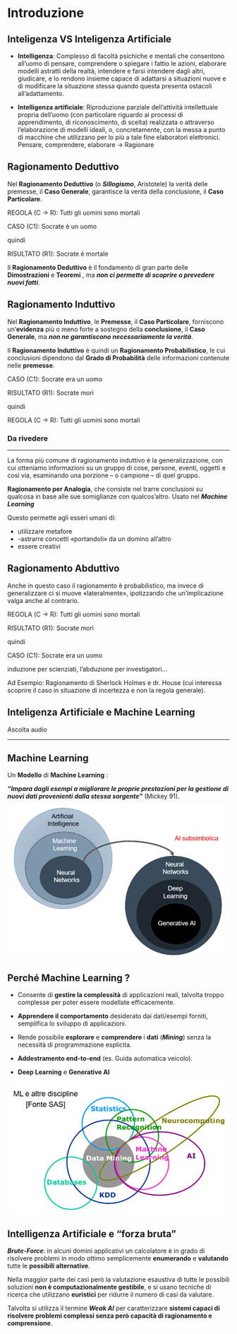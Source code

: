 # Introduzione

## Inteligenza VS Inteligenza Artificiale
- **Intelligenza**: Complesso di facoltà psichiche e mentali che consentono all’uomo di pensare, comprendere o spiegare i fattio le azioni, elaborare modelli astratti della realtà, intendere e farsi intendere dagli altri, giudicare, e lo rendono insieme capace di adattarsi a situazioni nuove e di modificare la situazione stessa quando questa presenta ostacoli all’adattamento.

- **Intelligenza artificiale**: Riproduzione parziale dell’attività
intellettuale propria dell’uomo (con particolare riguardo ai
processi di apprendimento, di riconoscimento, di scelta)
realizzata o attraverso l’elaborazione di modelli ideali, o,
concretamente, con la messa a punto di macchine che
utilizzano per lo più a tale fine elaboratori elettronici.
Pensare, comprendere, elaborare → Ragionare

## Ragionamento Deduttivo

Nel **Ragionamento Deduttivo** (o ***Sillogismo***, Aristotele) la verità delle premesse, il **Caso Generale**, garantisce la verità della conclusione, il **Caso Particolare**.

REGOLA (C → R): Tutti gli uomini sono mortali

CASO (C1): Socrate è un uomo

quindi

RISULTATO (R1): Socrate è mortale

Il **Ragionamento Deduttivo** è il fondamento di gran parte delle **Dimostrazioni** e **Teoremi** , ma ***non ci permette di scoprire o prevedere nuovi fatti***.

## Ragionamento Induttivo

Nel **Ragionamento Induttivo**, le **Premesse**, il **Caso Particolare**, forniscono un’**evidenza** più o meno forte a sostegno della **conclusione**, il **Caso Generale**, ma ***non ne garantiscono necessariamente la verità***.

Il **Ragionamento Induttivo** è quindi un **Ragionamento Probabilistico**, le cui conclusioni dipendono dal **Grado di Probabilità** delle informazioni contenute nelle **premesse**.

CASO (C1): Socrate era un uomo

RISULTATO (R1): Socrate morì

quindi

REGOLA (C → R): Tutti gli uomini sono mortali

### Da rivedere
---

La forma più comune di ragionamento induttivo è la
generalizzazione, con cui otteniamo informazioni su un gruppo di
cose, persone, eventi, oggetti e così via, esaminando una porzione
– o campione – di quel gruppo.

**Ragionamento per Analogia**, che consiste nel trarre conclusioni su qualcosa in base alle sue somiglianze con qualcos’altro.
Usato nel ***Machine Learning***

Questo permette agli esseri umani di:
- utilizzare metafore
- -astrarre concetti «portandoli» da un domino all’altro
- essere creativi

## Ragionamento Abduttivo

Anche in questo caso il ragionamento è probabilistico, ma invece di generalizzare ci si muove «lateralmente», ipotizzando che un’implicazione valga anche al contrario.

REGOLA (C → R): Tutti gli uomini sono mortali

RISULTATO (R1): Socrate morì

quindi

CASO (C1): Socrate era un uomo

induzione per scienziati, l’abduzione per investigatori…

Ad Esempio:
Ragionamento di Sherlock Holmes e dr. House (cui interessa scoprire il caso in situazione di incertezza e non la regola generale).

## Inteligenza Artificiale e Machine Learning

Ascolta audio

---

## Machine Learning

Un **Modello** di **Machine Learning** :

***“Impara dagli esempi a migliorare le proprie prestazioni per la gestione di nuovi dati provenienti dalla stessa sorgente”*** (Mickey 91).

![alt text](image.png)

## Perché Machine Learning ?

- Consente di **gestire la complessità** di applicazioni reali, talvolta troppo complesse per poter essere modellate efficacemente.

- **Apprendere il comportamento** desiderato dai dati/esempi forniti, semplifica lo sviluppo di applicazioni.

- Rende possibile **esplorare** e **comprendere** i **dati** (***Mining***) senza la necessità di programmazione esplicita.

- **Addestramento end-to-end** (es. Guida automatica veicolo).

- **Deep Learning** e **Generative AI**

![alt text](image-1.png)

## Intelligenza Artificiale e “forza bruta”

***Brute-Force***: in alcuni domini applicativi un calcolatore è in grado di risolvere problemi in modo ottimo semplicemente **enumerando** e **valutando** tutte le **possibili alternative**.

Nella maggior parte dei casi però la valutazione esaustiva di tutte le possibili soluzioni **non è computazionalmente gestibile**, e si usano tecniche di ricerca che utilizzano **euristici** per ridurre il numero di casi da valutare.

Talvolta si utilizza il termine ***Weak AI*** per caratterizzare **sistemi capaci di risolvere problemi complessi senza però capacità di ragionamento e comprensione**.

